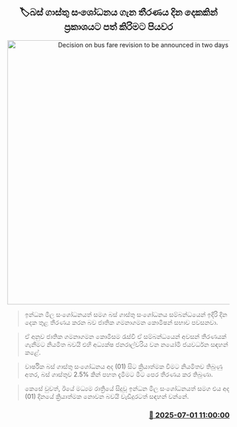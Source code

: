 <p align='center'><b><h2 align='center' title='Decision on bus fare revision to be announced in two days'>🏷බස් ගාස්තු සංශෝධනය ගැන තීරණය දින දෙකකින් ප්‍රකාශයට පත් කිරිමට පියවර</h2></b></p>
<p align='center'><img src='https://helakuru.sgp1.cdn.digitaloceanspaces.com/esana/images/lib/bus1[1].jpg' width='600' alt='Decision on bus fare revision to be announced in two days'></p>

> ඉන්ධන මිල සංශෝධනයත් සමග බස් ගාස්තු සංශෝධනය සම්බන්ධයෙන් ඉදිරි දින දෙක තුළ තීරණය කරන බව ජාතික ගමනාගමන කොමිෂන් සභාව පවසනවා.

> ඒ අනුව ජාතික ගමනාගමන කොමිසම රැස්වී ඒ සම්බන්ධයෙන් අවසන් තීරණයක් ගැනීමට නියමිත බවයි එහි අධ්‍යක්ෂ ජනරාල්වරිය වන නයෝමි ජයවර්ධන සඳහන් ‍කළේ.

> වාර්ෂික බස් ගාස්තු සංශෝධනය අද (01) සිට ක්‍රියාත්මක වීමට නියමිතව තිබුණු අතර, බස් ගාස්තුව 2.5% කින් පහත දැමීමට මීට පෙර තීරණය කර තිබුණා‍.

> කෙසේ වුවත්, ඊයේ මධ්‍යම රාත්‍රියේ සිදුවූ ඉන්ධන මිල සංශෝධනයත් සමග එය අද (01) දිනයේ ක්‍රියාත්මක නොවන බවයි වැඩිදුරටත් සඳහන් වන්නේ.



<h3 align='right'><a href='https://www.helakuru.lk/esana/p/111477/'>📅 2025-07-01 11:00:00</a></h3>
